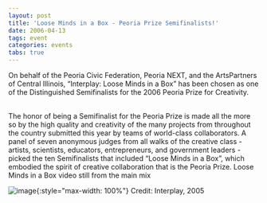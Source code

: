 ```yaml
---
layout: post
title: 'Loose Minds in a Box - Peoria Prize Semifinalists!'
date: 2006-04-13
tags: event
categories: events
tabs: true
---
```


On behalf of the Peoria Civic Federation, Peoria NEXT, and the ArtsPartners of Central Illinois, &ldquo;Interplay: Loose Minds in a Box&rdquo; has been chosen as one of the Distinguished Semifinalists for the 2006 Peoria Prize for Creativity.<br><br>

The honor of being a Semifinalist for the Peoria Prize is made all the more so by the high quality and creativity of the many projects from throughout the country submitted this year by teams of world-class collaborators. A panel of seven anonymous judges from all walks of the creative class - artists, scientists, educators, entrepreneurs, and government leaders - picked the ten Semifinalists that included &ldquo;Loose Minds in a Box&rdquo;, which embodied the spirit of creative collaboration that is the Peoria Prize.
Loose Minds in a Box video still from the main mix

![image](https://www.evl.uic.edu/output/originals/lmibsc052.jpg-srcw.jpg){:style="max-width: 100%"}
Credit: Interplay, 2005

